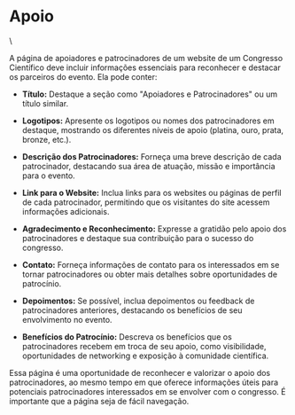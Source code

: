 # Apoio
\

A página de apoiadores e patrocinadores de um website de um Congresso Científico deve incluir informações essenciais para reconhecer e destacar os parceiros do evento. Ela pode conter:

- **Título:** Destaque a seção como "Apoiadores e Patrocinadores" ou um título similar.
 
- **Logotipos:** Apresente os logotipos ou nomes dos patrocinadores em destaque, mostrando os diferentes níveis de apoio (platina, ouro, prata, bronze, etc.).
 
- **Descrição dos Patrocinadores:** Forneça uma breve descrição de cada patrocinador, destacando sua área de atuação, missão e importância para o evento.
 
- **Link para o Website:** Inclua links para os websites ou páginas de perfil de cada patrocinador, permitindo que os visitantes do site acessem informações adicionais.
 
- **Agradecimento e Reconhecimento:** Expresse a gratidão pelo apoio dos patrocinadores e destaque sua contribuição para o sucesso do congresso.
 
- **Contato:** Forneça informações de contato para os interessados em se tornar patrocinadores ou obter mais detalhes sobre oportunidades de patrocínio.
 
- **Depoimentos:** Se possível, inclua depoimentos ou feedback de patrocinadores anteriores, destacando os benefícios de seu envolvimento no evento.
 
- **Benefícios do Patrocínio:** Descreva os benefícios que os patrocinadores recebem em troca de seu apoio, como visibilidade, oportunidades de networking e exposição à comunidade científica.
 
Essa página é uma oportunidade de reconhecer e valorizar o apoio dos patrocinadores, ao mesmo tempo em que oferece informações úteis para potenciais patrocinadores interessados em se envolver com o congresso. É importante que a página seja de fácil navegação.
